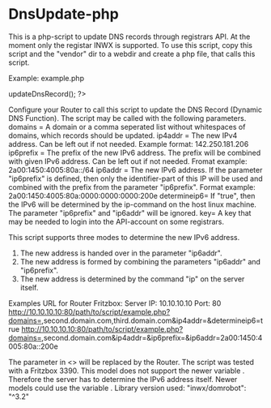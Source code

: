 # DnsUpdate-php
This is a php-script to update DNS records through registrars API. At the moment only the registar INWX is supported.
To use this script, copy this script and the "vendor" dir to a webdir and create a php file, that calls this script.

Example: example.php
<?php
require "inc/DnsUpdate.php";
 
header('Content-type: text/plain; charset=utf-8');
$updater = new \DnsUpdate\DnsUpdate_INWX();
$updater->updateDnsRecord();
?>

Configure your Router to call this script to update the DNS Record (Dynamic DNS Function). The script may be called with the 
following parameters.
domains = A domain or a comma seperated list without whitespaces of domains, which records should be updated.
ip4addr = The new IPv4 address. Can be left out if not needed. Example format: 142.250.181.206
ip6prefix = The prefix of the new IPv6 address. The prefix will be combined with given IPv6 address. 
        Can be left out if not needed. Fromat example: 2a00:1450:4005:80a::/64
ip6addr = The new IPv6 address. If the parameter "ip6prefix" is defined, then only the identifier-part of this IP 
        will be used and combined with the prefix from the parameter "ip6prefix".
        Format example: 2a00:1450:4005:80a:0000:0000:0000:200e
determineip6= If "true", then the IPv6 will be determined by the ip-command on the host linux machine.
        The parameter "ip6prefix" and "ip6addr" will be ignored.
key= A key that may be needed to login into the API-account on some registrars.

This script supports three modes to determine the new IPv6 address.
1. The new address is handed over in the parameter "ip6addr".
2. The new address is formed by combining the parameters "ip6addr" and "ip6prefix".
3. The new address is determined by the command "ip" on the server itself.

Examples URL for Router Fritzbox:
Server IP: 10.10.10.10
Port: 80
http://10.10.10.10:80/path/to/script/example.php?domains=<domain>,second.domain.com,third.domain.com&ip4addr=<ipaddr>&determineip6=true
http://10.10.10.10:80/path/to/script/example.php?domains=<domain>,second.domain.com&ip4addr=<ipaddr>&ip6prefix=<ip6lanprefix>&ip6addr=2a00:1450:4005:80a::200e

The parameter in <> will be replaced by the Router.
The script was tested with a Fritzbox 3390. This model does not support the newer variable <ip6lanprefix>. 
Therefore the server has to determine the IPv6 address itself. Newer models could use the variable <iP6lanprefix>.
Library version used:
"inwx/domrobot": "^3.2"


